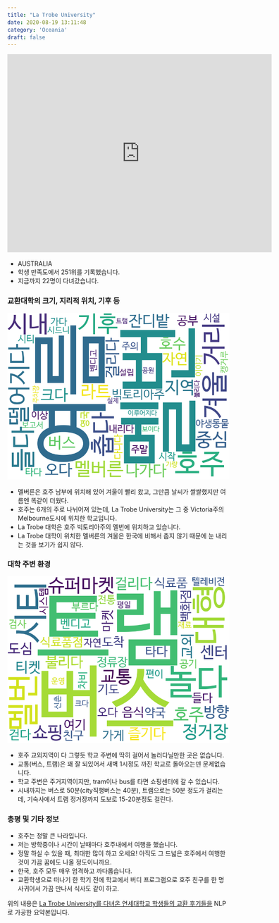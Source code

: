 ```yaml
---
title: "La Trobe University"
date: 2020-08-19 13:11:48
category: 'Oceania'
draft: false
---
```


<iframe
width="600"
height="450"
frameborder="0" style="border:0"
src="https://www.google.com/maps/embed/v1/place?key=AIzaSyC9e1AME-pVmWC4hBpFdu5S4dKzyepa3HQ&q=La+Trobe+University&center=-37.7206671,145.04841399999995&zoom=14" allowfullscreen>
</iframe>

* AUSTRALIA
* 학생 만족도에서 251위를 기록했습니다.
* 지금까지 22명이 다녀갔습니다. 

### 교환대학의 크기, 지리적 위치, 기후 등

![gen_info-WordCloud](../univ_wordclouds_okt/gen_info/AU000005_gen_info_okt.png)

* 멜버른은 호주 남부에 위치해 있어 겨울이 빨리 왔고, 그만큼 날씨가 쌀쌀했지만 여름엔 똑같이 더웠다.
* 호주는 6개의 주로 나뉘어져 있는데, La Trobe University는 그 중 Victoria주의 Melbourne도시에 위치한 학교입니다.
* La Trobe 대학은 호주 빅토리아주의 멜번에 위치하고 있습니다.
* La Trobe 대학이 위치한 멜버른의 겨울은 한국에 비해서 춥지 않기 때문에 눈 내리는 것을 보기가 쉽지 않다.


### 대학 주변 환경

![env_info-WordCloud](../univ_wordclouds_okt/env_info/AU000005_env_info_okt.png)

* 호주 교외지역이 다 그렇듯 학교 주변에 딱히 걸어서 놀러다닐만한 곳은 없습니다.
* 교통(버스, 트램)은 꽤 잘 되있어서 새벽 1시정도 까진 학교로 돌아오는덴 문제없습니다.
* 학교 주변은 주거지역이지만, tram이나 bus를 타면 쇼핑센터에 갈 수 있습니다.
* 시내까지는 버스로 50분(city직행버스는 40분), 트램으로는 50분 정도가 걸리는데, 기숙사에서 트램 정거장까지 도보로 15-20분정도 걸린다.


### 총평 및 기타 정보 
* 호주는 정말 큰 나라입니다.
* 저는 방학중이나 시간이 날때마다 호주내에서 여행을 했습니다.
* 정말 하실 수 있을 때, 최대한 많이 하고 오세요! 아직도 그 드넓은 호주에서 여행한 것이 가끔 꿈에도 나올 정도이니까요.
* 한국, 호주 모두 매우 엄격하고 까다롭습니다.
* 교환학생으로 떠나기 한 학기 전에 학교에서 버디 프로그램으로 호주 친구를 한 명 사귀어서 가끔 만나서 식사도 같이 하고.


위의 내용은 [La Trobe University를 다녀온 연세대학교 학생들의 교환 후기들을](http://oia.yonsei.ac.kr/partner/expReport.asp?ucode=AU000005&bgbn=A) NLP로 가공한 요약본입니다. 
